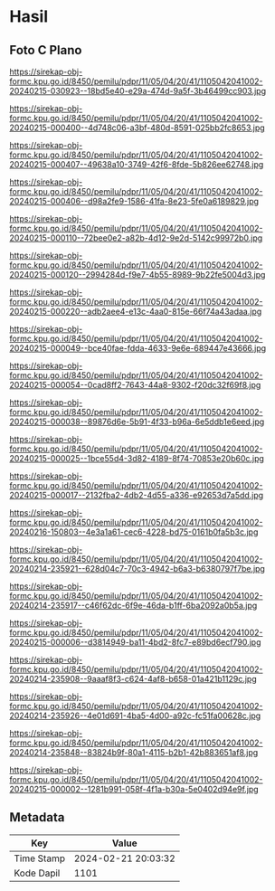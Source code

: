 # Hasil

## Foto C Plano

https://sirekap-obj-formc.kpu.go.id/8450/pemilu/pdpr/11/05/04/20/41/1105042041002-20240215-030923--18bd5e40-e29a-474d-9a5f-3b46499cc903.jpg

https://sirekap-obj-formc.kpu.go.id/8450/pemilu/pdpr/11/05/04/20/41/1105042041002-20240215-000400--4d748c06-a3bf-480d-8591-025bb2fc8653.jpg

https://sirekap-obj-formc.kpu.go.id/8450/pemilu/pdpr/11/05/04/20/41/1105042041002-20240215-000407--49638a10-3749-42f6-8fde-5b826ee62748.jpg

https://sirekap-obj-formc.kpu.go.id/8450/pemilu/pdpr/11/05/04/20/41/1105042041002-20240215-000406--d98a2fe9-1586-41fa-8e23-5fe0a6189829.jpg

https://sirekap-obj-formc.kpu.go.id/8450/pemilu/pdpr/11/05/04/20/41/1105042041002-20240215-000110--72bee0e2-a82b-4d12-9e2d-5142c99972b0.jpg

https://sirekap-obj-formc.kpu.go.id/8450/pemilu/pdpr/11/05/04/20/41/1105042041002-20240215-000120--2994284d-f9e7-4b55-8989-9b22fe5004d3.jpg

https://sirekap-obj-formc.kpu.go.id/8450/pemilu/pdpr/11/05/04/20/41/1105042041002-20240215-000220--adb2aee4-e13c-4aa0-815e-66f74a43adaa.jpg

https://sirekap-obj-formc.kpu.go.id/8450/pemilu/pdpr/11/05/04/20/41/1105042041002-20240215-000049--bce40fae-fdda-4633-9e6e-689447e43666.jpg

https://sirekap-obj-formc.kpu.go.id/8450/pemilu/pdpr/11/05/04/20/41/1105042041002-20240215-000054--0cad8ff2-7643-44a8-9302-f20dc32f69f8.jpg

https://sirekap-obj-formc.kpu.go.id/8450/pemilu/pdpr/11/05/04/20/41/1105042041002-20240215-000038--89876d6e-5b91-4f33-b96a-6e5ddb1e6eed.jpg

https://sirekap-obj-formc.kpu.go.id/8450/pemilu/pdpr/11/05/04/20/41/1105042041002-20240215-000025--1bce55d4-3d82-4189-8f74-70853e20b60c.jpg

https://sirekap-obj-formc.kpu.go.id/8450/pemilu/pdpr/11/05/04/20/41/1105042041002-20240215-000017--2132fba2-4db2-4d55-a336-e92653d7a5dd.jpg

https://sirekap-obj-formc.kpu.go.id/8450/pemilu/pdpr/11/05/04/20/41/1105042041002-20240216-150803--4e3a1a61-cec6-4228-bd75-0161b0fa5b3c.jpg

https://sirekap-obj-formc.kpu.go.id/8450/pemilu/pdpr/11/05/04/20/41/1105042041002-20240214-235921--628d04c7-70c3-4942-b6a3-b6380797f7be.jpg

https://sirekap-obj-formc.kpu.go.id/8450/pemilu/pdpr/11/05/04/20/41/1105042041002-20240214-235917--c46f62dc-6f9e-46da-b1ff-6ba2092a0b5a.jpg

https://sirekap-obj-formc.kpu.go.id/8450/pemilu/pdpr/11/05/04/20/41/1105042041002-20240215-000006--d3814949-ba11-4bd2-8fc7-e89bd6ecf790.jpg

https://sirekap-obj-formc.kpu.go.id/8450/pemilu/pdpr/11/05/04/20/41/1105042041002-20240214-235908--9aaaf8f3-c624-4af8-b658-01a421b1129c.jpg

https://sirekap-obj-formc.kpu.go.id/8450/pemilu/pdpr/11/05/04/20/41/1105042041002-20240214-235926--4e01d691-4ba5-4d00-a92c-fc51fa00628c.jpg

https://sirekap-obj-formc.kpu.go.id/8450/pemilu/pdpr/11/05/04/20/41/1105042041002-20240214-235848--83824b9f-80a1-4115-b2b1-42b883651af8.jpg

https://sirekap-obj-formc.kpu.go.id/8450/pemilu/pdpr/11/05/04/20/41/1105042041002-20240215-000002--1281b991-058f-4f1a-b30a-5e0402d94e9f.jpg


## Metadata

| Key        | Value               |
| ---------- | ------------------- |
| Time Stamp | 2024-02-21 20:03:32 |
| Kode Dapil | 1101                |



